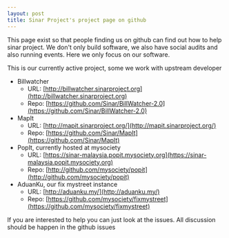 ```yaml
---
layout: post
title: Sinar Project's project page on github
---
```


This page exist so that people finding us on github can find out how to help sinar project. We don't only build software, we also have social audits and also running events. Here we only focus on our software. 

This is our currently active project, some we work with upstream developer

* Billwatcher   
  * URL: [http://billwatcher.sinarproject.org](http://billwatcher.sinarproject.org)
  * Repo: [https://github.com/Sinar/BillWatcher-2.0](https://github.com/Sinar/BillWatcher-2.0)
* MapIt
  * URL: [http://mapit.sinarproject.org/](http://mapit.sinarproject.org/)
  * Repo: [https://github.com/Sinar/MapIt](https://github.com/Sinar/MapIt)
* PopIt, currently hosted at mysociety
  * URL: [https://sinar-malaysia.popit.mysociety.org](https://sinar-malaysia.popit.mysociety.org)
  * Repo: [http://github.com/mysociety/popit](http://github.com/mysociety/popit)
* AduanKu, our fix mystreet instance
  * URL: [http://aduanku.my/](http://aduanku.my/)
  * Repo: [https://github.com/mysociety/fixmystreet](https://github.com/mysociety/fixmystreet)
 
If you are interested to help you can just look at the issues. All discussion should be happen in the github issues
